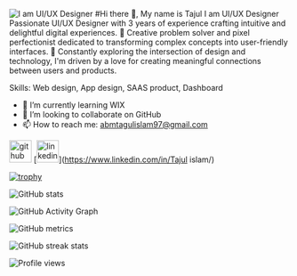 ![I am UI/UX Designer](https://media.licdn.com/dms/image/C5616AQEwWMUCXpFMXA/profile-displaybackgroundimage-shrink_350_1400/0/1641552933890?e=1697673600&v=beta&t=e0osY7ld7NPs_XVwaQS7-15HhGz1Wz0CFeDKDzNqpBc)
#Hi there 👋, My name is Tajul
I am UI/UX Designer
Passionate UI/UX Designer with 3 years of experience crafting intuitive and delightful digital experiences. 🎨 Creative problem solver and pixel perfectionist dedicated to transforming complex concepts into user-friendly interfaces. 🚀 Constantly exploring the intersection of design and technology, I'm driven by a love for creating meaningful connections between users and products.

Skills: Web design, App design, SAAS product, Dashboard

- 🌱 I’m currently learning WIX 
- 👯 I’m looking to collaborate on GitHub 
- 📫 How to reach me: abmtagulislam97@gmail.com 


[<img src='https://cdn.jsdelivr.net/npm/simple-icons@3.0.1/icons/github.svg' alt='github' height='40'>](https://github.com/ux-tajul)  [<img src='https://cdn.jsdelivr.net/npm/simple-icons@3.0.1/icons/linkedin.svg' alt='linkedin' height='40'>](https://www.linkedin.com/in/Tajul islam/)  

[![trophy](https://github-profile-trophy.vercel.app/?username=ux-tajul)](https://github.com/ryo-ma/github-profile-trophy)

![GitHub stats](https://github-readme-stats.vercel.app/api?username=ux-tajul&show_icons=true)  

![GitHub Activity Graph](https://activity-graph.herokuapp.com/graph?username=ux-tajul)  

![GitHub metrics](https://metrics.lecoq.io/ux-tajul)  

![GitHub streak stats](https://streak-stats.demolab.com/?user=ux-tajul)  

![Profile views](https://gpvc.arturio.dev/ux-tajul)  
